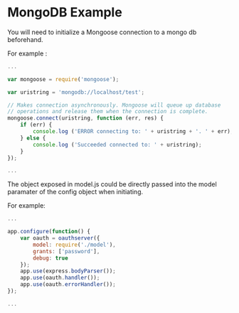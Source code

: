 # MongoDB Example

You will need to initialize a Mongoose connection to a mongo db beforehand.

For example :

```js
...

var mongoose = require('mongoose');

var uristring = 'mongodb://localhost/test';

// Makes connection asynchronously. Mongoose will queue up database
// operations and release them when the connection is complete.
mongoose.connect(uristring, function (err, res) {
	if (err) { 
		console.log ('ERROR connecting to: ' + uristring + '. ' + err);
	} else {
		console.log ('Succeeded connected to: ' + uristring);
	}
});

...
```

The object exposed in model.js could be directly passed into the model paramater of the config
object when initiating.

For example:

```js
...

app.configure(function() {
	var oauth = oauthserver({
		model: require('./model'),
		grants: ['password'],
		debug: true
	});
	app.use(express.bodyParser());
	app.use(oauth.handler());
	app.use(oauth.errorHandler());
});

...
```